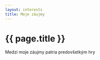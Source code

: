 ```yaml
---
layout: interests
title: Moje záujmy
---
```

# {{ page.title }}

Medzi moje záujmy patria predovšetkým hry
